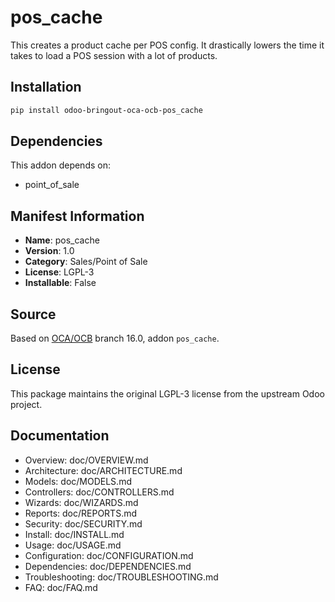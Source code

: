 # pos_cache


This creates a product cache per POS config. It drastically lowers the
time it takes to load a POS session with a lot of products.
    

## Installation

```bash
pip install odoo-bringout-oca-ocb-pos_cache
```

## Dependencies

This addon depends on:
- point_of_sale

## Manifest Information

- **Name**: pos_cache
- **Version**: 1.0
- **Category**: Sales/Point of Sale
- **License**: LGPL-3
- **Installable**: False

## Source

Based on [OCA/OCB](https://github.com/OCA/OCB) branch 16.0, addon `pos_cache`.

## License

This package maintains the original LGPL-3 license from the upstream Odoo project.

## Documentation

- Overview: doc/OVERVIEW.md
- Architecture: doc/ARCHITECTURE.md
- Models: doc/MODELS.md
- Controllers: doc/CONTROLLERS.md
- Wizards: doc/WIZARDS.md
- Reports: doc/REPORTS.md
- Security: doc/SECURITY.md
- Install: doc/INSTALL.md
- Usage: doc/USAGE.md
- Configuration: doc/CONFIGURATION.md
- Dependencies: doc/DEPENDENCIES.md
- Troubleshooting: doc/TROUBLESHOOTING.md
- FAQ: doc/FAQ.md

